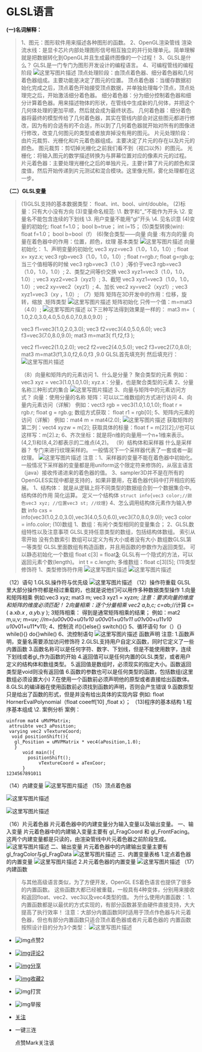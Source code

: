 # GLSL语言

**(一)名词解释：**

> 1、图元：图形软件用来描述各种图形的函数。
> 2、OpenGL渲染管线
> 渲染流水线：是显卡芯片内部处理图形信号相互独立的并行处理单元。简单理解就是把数据转化到OpenGL并且生成最终图像的一个过程！
> 3、GLSL是什么？
> GLSL是一门专门为图形开发设计的编程语言。
> 4、可编程管线的编程阶段
> ![这里写图片描述](https://img-blog.csdn.net/20180418222130814?watermark/2/text/aHR0cHM6Ly9ibG9nLmNzZG4ubmV0L3h5MTIxMzIzNjExMw==/font/5a6L5L2T/fontsize/400/fill/I0JBQkFCMA==/dissolve/70)
> 顶点处理阶段：由顶点着色器、细分着色器和几何着色器组成。主要功能是决定了图元的位置。
> 顶点着色器：当缓存数据初始化完成之后，顶点着色开始接受顶点数据，并单独处理每个顶点，顶点处理完之后，开始激活细分着色器。
> 细分着色器：分为细分控制着色器和细分计算着色器。用来描述物体的形状，在管线中生成新的几何体，并把这个几何体处理的更加平顺，然后就会成为最终状态。
> 几何着色器：细分着色器将最终的模型传给了几何着色器，其实在管线内部会对这些图元都进行修改，因为有的合适有的不合适，所以到了几何着色器就开始对所有的图像进行修改，改变几何图元的类型或者放弃掉没有用的图元。
> 片元处理阶段：由片元裁剪、光栅化和片元着色器组成。主要决定了片元的存在以及片元的颜色。
> 图元裁剪：剪切掉光栅化之前我们看不到（视口以外）的图元。
> 光栅化：将输入图元的数学描述转换为与屏幕位置对应的像素片元的过程。
> 片元着色器：主要处理光栅化之后的单独片元，主要计算了片元的颜色和深度值，然后开始传递到片元测试和混合模块。这里像光照，雾化处理都在这一步。

**（二）GLSL变量**

> (1)GLSL支持的基本数据类型：
> float、int、bool、uint/double。
> (2)标量：只有大小没有方向
> (3)变量命名规范:
> \1. 数字和“_”不能作为开头
> \2. 变量名不能包含连续的下划线
> \3. 用户变量不能用“gl”开头
> \4. 见名识意
> (4)变量的初始化:
> float f=1.0；
> bool b=true；
> int i=15；
> (5)类型转换(win):
> float f=1.0；
> bool b=bool（f）
> (6)聚合类型——向量
> 向量 :有方向的量
> 向量在着色器中的作用：位置，颜色，纹理
> 基本类型
> ![这里写图片描述](https://img-blog.csdn.net/20180523004417962?watermark/2/text/aHR0cHM6Ly9ibG9nLmNzZG4ubmV0L3h5MTIxMzIzNjExMw==/font/5a6L5L2T/fontsize/400/fill/I0JBQkFCMA==/dissolve/70)
> 向量初始化：
> 1、声明变量的初始化
> vec3 xyz=vec3（1.0，1.0，1.0）;
> float x= xyz.x;
> vec3 rgb=vec3（1.0，1.0，1.0）;
> float r=rgb.r;
> float g=rgb.g;
> 当三个值相等的时候
> vec3 rgb=vec3（1.0 ）;等价于vec3 rgb=vec3（1.0，1.0，1.0）;
> 2、类型之间等价交换
> vec3 xyz1=vec3（1.0，1.0，1.0）;
> vec3 xyz2=vec3（xyz1）;
> 3、截短
> vec3 xyz1=vec3（1.0，1.0，1.0）;
> vec2 xy=vec2（xyz1）;
> 4、加长
> vec2 xy=vec2（xyz1）;
> vec3 xyz1=vec3（xy ，1.0）;
> （7）矩阵
> 矩阵在3D开发中的作用：位移，旋转，缩放
> .矩阵类型
> ![这里写图片描述](https://img-blog.csdn.net/20180523010001439?watermark/2/text/aHR0cHM6Ly9ibG9nLmNzZG4ubmV0L3h5MTIxMzIzNjExMw==/font/5a6L5L2T/fontsize/400/fill/I0JBQkFCMA==/dissolve/70)
> 矩阵初始化
> 只传一个值：m=mat3（4.0）;
> ![这里写图片描述](https://img-blog.csdn.net/20180523010915308?watermark/2/text/aHR0cHM6Ly9ibG9nLmNzZG4ubmV0L3h5MTIxMzIzNjExMw==/font/5a6L5L2T/fontsize/400/fill/I0JBQkFCMA==/dissolve/70)
> 以下三种写法得到效果是一样的：
> mat3 m=（ 1.0,2.0,3.0,4.0,5.0,6.0,7.0,8.0,9.0）;
>
> vec3 f1=vec3(1.0,2.0,3.0);
> vec3 f2=vec3(4.0,5.0,6.0);
> vec3 f3=vec3(7.0,8.0,9.0);
> mat3 m=mat3( f1,f2,f3 );
>
> vec2 f1=vec2(1.0,2.0);
> vec2 f2=vec2(4.0,5.0);
> vec2 f3=vec2(7.0,8.0);
> mat3 m=mat3(f1,3.0,f2,6.0,f3 ,9.0
> GLSL首先填充列 然后填充行：
> ![这里写图片描述](https://img-blog.csdn.net/20180523011152267?watermark/2/text/aHR0cHM6Ly9ibG9nLmNzZG4ubmV0L3h5MTIxMzIzNjExMw==/font/5a6L5L2T/fontsize/400/fill/I0JBQkFCMA==/dissolve/70)
>
> （8）向量和矩阵内的元素访问
> 1、什么是分量？
> 聚合类型的元素
> 例如：vec3 xyz = vec3(1.0,1.0,1.0);
> xyz.x：分量，也是聚合类型的元素
> 2、分量名称三种形式的集合
> ![这里写图片描述](https://img-blog.csdn.net/20180529000607728?watermark/2/text/aHR0cHM6Ly9ibG9nLmNzZG4ubmV0L3h5MTIxMzIzNjExMw==/font/5a6L5L2T/fontsize/400/fill/I0JBQkFCMA==/dissolve/70)
> 3、向量与矩阵中的元素访问方式？
> 向量：使用分量的名称
> 矩阵：可以以二维数组的方式进行访问
> 4、向量内元素访问（详解）
> 例如：vect3 rgb = vec3(1.0,1.0,1.0);
> float r = rgb.r;
> float g = rgb.g;
> 数组方式获取：
> float r1 = rgb[0];
> 5、矩阵内元素的访问（详解）
> 例如：mat4 m = mat4(2.0);
> ![这里写图片描述](https://img-blog.csdn.net/20180529001225466?watermark/2/text/aHR0cHM6Ly9ibG9nLmNzZG4ubmV0L3h5MTIxMzIzNjExMw==/font/5a6L5L2T/fontsize/400/fill/I0JBQkFCMA==/dissolve/70)
> 获取矩阵的第二列：vect4 xyzw = m[2];
> 获取具体的标量：float f = m[2][2];//也可以这样写：m[2].z;
> 6、齐次坐标：就是将n维的向量用一个n+1维来表示。
> (4,2,1)和(8,4,2)都表示的二维点(4,2)。
> （9）结构体和采样器
> 什么是采样器？
> 专门来进行纹理采样的。
> 一般情况下一个采样器代表了一套或者一副纹理。
> ![这里写图片描述](https://img-blog.csdn.net/20180529003118374?watermark/2/text/aHR0cHM6Ly9ibG9nLmNzZG4ubmV0L3h5MTIxMzIzNjExMw==/font/5a6L5L2T/fontsize/400/fill/I0JBQkFCMA==/dissolve/70)
> 注意：1、采样器的变量不能在着色器中初始化。
> 一般情况下采样器的变量都是用uniform这个限定符来修饰的，从宿主语言（java）接收传递进来的着色器的值。
> 3、sampler3D并不是在所有的OpenGLES实现中都是支持的，如果非要用，在着色器代码中打开相应的拓展。
> 1、结构体：
> 就是从逻辑上将不同类型的数据组合到一个数据集合中。
> 结构体的作用
> 简化运算。
> 定义一个结构体
> `struct info{vec3 color;//颜色vec3 xyz; //位置vec3 st; //纹理}`
> 4、怎么调用结构体元素作为输入参数
> info cxs = info(vec3(1.0,2.0,3.0),vec3(4.0,5.0,6.0),vec3(7.0,8.0,9.0));
> vec3 color = info.color;
> (10)数组
> 1、数组：有闲个类型相同的变量集合；
> 2、GLSL数组特性以及注意事项
> GLSL支持任意类型的数组，包括结构体数组。
> 索引从零开始
> 没有负数索引
> 数组可以定义为有大小或者没有大小
> 数组数GLSL第一等类型
> GLSL里面数组有构造函数，并且用函数的参数作为返回类型。
> 可以静态初始化一个数组
> float c[3] = float[3](https://blog.csdn.net/xuyankuanrong/article/details/1.0,1.0,1.0);
> GLSL有一个隐式的方法，可以返回元素个数(length)。
> int t = c.length;
> 多维数组：float c[3][5];
> (11)类型修饰符
> 1、类型修饰符作用
> ![这里写图片描述](https://img-blog.csdn.net/20180529005910284?watermark/2/text/aHR0cHM6Ly9ibG9nLmNzZG4ubmV0L3h5MTIxMzIzNjExMw==/font/5a6L5L2T/fontsize/400/fill/I0JBQkFCMA==/dissolve/70)
> ![这里写图片描述](https://img-blog.csdn.net/20180529005923874?watermark/2/text/aHR0cHM6Ly9ibG9nLmNzZG4ubmV0L3h5MTIxMzIzNjExMw==/font/5a6L5L2T/fontsize/400/fill/I0JBQkFCMA==/dissolve/70)

（12）语句
1.GLSL操作符与优先级
![这里写图片描述](https://img-blog.csdn.net/20180719235533292?watermark/2/text/aHR0cHM6Ly9ibG9nLmNzZG4ubmV0L3h5MTIxMzIzNjExMw==/font/5a6L5L2T/fontsize/400/fill/I0JBQkFCMA==/dissolve/70)
（12）操作符重载
GLSL里大部分操作符都是经过重载的，也就是说他们可以用作多种数据类型操作
1.向量和矩阵相乘
例如:vec3 xyz;
mat3 m;
vec3 xyz1 = xyz*m;
注意：要求向量的维度和矩阵的维度必须匹配！
2向量相乘：逐个分量相乘
vec2 a,b,c;
c=a*b;//计算 c=( a.x*b.x , a.y*b.y );
3矩阵相乘： 得到是通常矩阵相乘的结果；
例如：mat2 m,u,v;
m=u*v;
//m=(u00*v00+u01*v10 u00*v01+u01*v11
u01*v00+u11*v10 u10*v01+u11*v11);
4、控制流
if(){}else{}
switch(){}
5、循环语句
for（）{}
while(){}
do{}while()
6、流控制语句
![这里写图片描述](https://img-blog.csdn.net/20180720000553431?watermark/2/text/aHR0cHM6Ly9ibG9nLmNzZG4ubmV0L3h5MTIxMzIzNjExMw==/font/5a6L5L2T/fontsize/400/fill/I0JBQkFCMA==/dissolve/70)
函数声明
注意:
1.函数声明，变量名需要添加访问修饰符
2.GLSL支持用户自定义函数，同时它定义了一些内置函数
3.函数名称可以是任何字符、数字、下划线，但是不能使用数字，连续下划线或者gl_作为函数的开始
4.返回值可以是任何内置的GLSL类型，或者用户定义的结构体和数组类型。
5.返回值是数组时，必须现实的指定大小。函数返回类型是void则没有返回值
6.函数的参数也可以是任何类型的函数，包括数组(这里数组必须设置大小)
7.在使用一个函数前必须声明他的原型或者直接给出函数体。
8.GLSL的编译器在使用函数前必须找到函数的声明，否则会产生错误
9.函数原型只是给出了函数的形式，但是并没有给出具体的实现内容
例如:
float HornerEvalPolynomial（float coeeff[10] ,float x）；
（13)程序的基本结构
1.程序基本组成
\2. 案例分析
案例：

```
uinfrom mat4 uMVPMatrix;
 attruibte vec3 aPosition;
 varying vec2 vTextureCoord;
  void positionShift(){ 
   gl_Position = uMVPMatrix * vec4(aPosition,1.0);
   }  
      void main(){
        positionShift(); 
            vTextureCoord = aTexCoor; 
      }
1234567891011
```

（14）内建变量
![这里写图片描述](https://img-blog.csdn.net/20180720001038973?watermark/2/text/aHR0cHM6Ly9ibG9nLmNzZG4ubmV0L3h5MTIxMzIzNjExMw==/font/5a6L5L2T/fontsize/400/fill/I0JBQkFCMA==/dissolve/70)
（15）顶点着色器

![这里写图片描述](https://img-blog.csdn.net/20180720001200799?watermark/2/text/aHR0cHM6Ly9ibG9nLmNzZG4ubmV0L3h5MTIxMzIzNjExMw==/font/5a6L5L2T/fontsize/400/fill/I0JBQkFCMA==/dissolve/70)

![这里写图片描述](https://img-blog.csdn.net/20180720001943352?watermark/2/text/aHR0cHM6Ly9ibG9nLmNzZG4ubmV0L3h5MTIxMzIzNjExMw==/font/5a6L5L2T/fontsize/400/fill/I0JBQkFCMA==/dissolve/70)

（16）片元着色器
片元着色器中的内建变量分为输入变量以及输出变量。
一、输入变量
片元着色器中的内建输入变量主要有 gl_FragCoord 和 gl_FrontFacing。这两个内建变量都是只读的，由渲染管线中片元着色器之前阶段生成。
![这里写图片描述](https://img-blog.csdn.net/20180720002130709?watermark/2/text/aHR0cHM6Ly9ibG9nLmNzZG4ubmV0L3h5MTIxMzIzNjExMw==/font/5a6L5L2T/fontsize/400/fill/I0JBQkFCMA==/dissolve/70)
二、输出变量
片元着色器中的内建输出变量主要有gl_fragColor与gl_FragData
![这里写图片描述](https://img-blog.csdn.net/20180720002216700?watermark/2/text/aHR0cHM6Ly9ibG9nLmNzZG4ubmV0L3h5MTIxMzIzNjExMw==/font/5a6L5L2T/fontsize/400/fill/I0JBQkFCMA==/dissolve/70)
三、内置变量表格
1.定点着色器的内置变量
![这里写图片描述](https://img-blog.csdn.net/20180720002307579?watermark/2/text/aHR0cHM6Ly9ibG9nLmNzZG4ubmV0L3h5MTIxMzIzNjExMw==/font/5a6L5L2T/fontsize/400/fill/I0JBQkFCMA==/dissolve/70)
2.片元着色器的内置变量
![这里写图片描述](https://img-blog.csdn.net/20180720002344534?watermark/2/text/aHR0cHM6Ly9ibG9nLmNzZG4ubmV0L3h5MTIxMzIzNjExMw==/font/5a6L5L2T/fontsize/400/fill/I0JBQkFCMA==/dissolve/70)
（17）内建函数

> 与其他高级语言类似，为了方便开发，OpenGL ES着色语言也提供了很多的内置函数。
> 这些函数大都已经被重载，一般具有4种变体，分别用来接收和返回float、vec2、vec3以及vec4类型的值。
> 为什么使用内置函数：
> 1.内置函数都是以最优的方式实现的，有部分函数甚至由硬件直接支持，大大提高了执行效率！
> 注意：大部分内置函数同时适用于顶点作色器与片元着色器，但也有部分内置函数只适合顶点着色器或者片元着色器的
> 内置函数按照设计目的分为3个类型：
> ![这里写图片描述](https://img-blog.csdn.net/20180720002448643?watermark/2/text/aHR0cHM6Ly9ibG9nLmNzZG4ubmV0L3h5MTIxMzIzNjExMw==/font/5a6L5L2T/fontsize/400/fill/I0JBQkFCMA==/dissolve/70)



- ![img](https://csdnimg.cn/release/blogv2/dist/pc/img/tobarThumbUp.png)点赞2

- [![img](https://csdnimg.cn/release/blogv2/dist/pc/img/tobarComment.png)评论2](https://blog.csdn.net/xuyankuanrong/article/details/79998061#commentBox)

- [![img](https://csdnimg.cn/release/blogv2/dist/pc/img/tobarShare.png)分享](javascript:;)

- [![img](https://csdnimg.cn/release/blogv2/dist/pc/img/tobarCollect.png)收藏2](javascript:;)

- ![img](https://csdnimg.cn/release/blogv2/dist/pc/img/tobarReward.png)打赏

- ![img](https://csdnimg.cn/release/blogv2/dist/pc/img/tobarReport.png)举报

- [关注](javascript:;)

- 一键三连

  点赞Mark关注该
